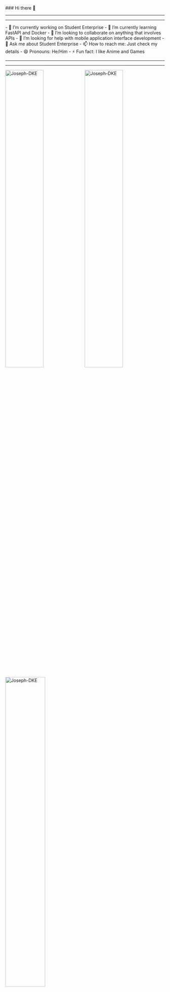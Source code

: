 <div>
  ### Hi there 👋
</div>
<div>
  <hr>
  <hr>
</div>
<div>
  - 🔭 I’m currently working on Student Enterprise
  - 🌱 I’m currently learning FastAPI and Docker
  - 👯 I’m looking to collaborate on anything that involves APIs
  - 🤔 I’m looking for help with mobile application interface development
  - 💬 Ask me about Student Enterprise
  - 📫 How to reach me: Just check my details
  - 😄 Pronouns: He/Him
  - ⚡ Fun fact: I like Anime and Games
</div>
<div>
  <hr>
  <hr>
</div>
<div>
  <img align="center" width="49%" src="https://github-readme-streak-stats.herokuapp.com/?user=Joseph-DKE" alt="Joseph-DKE" />
  <img align="center" width="49%"  src="https://github-readme-stats.vercel.app/api?username=Joseph-DKE&show_icons=true&locale=en" alt="Joseph-DKE" />
</div>
<div>
  <img align="center" width="50%" src="https://github-readme-stats.vercel.app/api/top-langs/?username=Joseph-DKE&theme=synthwave" alt="Joseph-DKE" />
</div>
